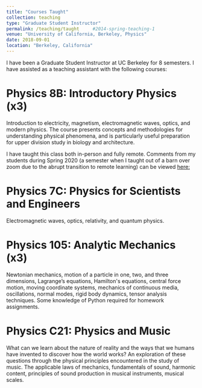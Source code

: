 ```yaml
---
title: "Courses Taught"
collection: teaching
type: "Graduate Student Instructor"
permalink: /teaching/taught     #2014-spring-teaching-1
venue: "University of California, Berkeley, Physics"
date: 2018-09-01
location: "Berkeley, California"
---
```


I have been a Graduate Student Instructor at UC Berkeley for 8 semesters.  I have assisted as a teaching assistant with the following courses:

Physics 8B: Introductory Physics (x3)
======
Introduction to electricity, magnetism, electromagnetic waves, optics, and modern physics. The course presents concepts and methodologies for understanding physical phenomena, and is particularly useful preparation for upper division study in biology and architecture.

I have taught this class both in-person and fully remote.  Comments from my students during Spring 2020 (a semester when I taught out of a barn over zoom due to the abrupt transition to remote learning) can be viewed [here:](http://benlfoster.github.io/files/For_Ben.pdf)

Physics 7C: Physics for Scientists and Engineers
======
Electromagnetic waves, optics, relativity, and quantum physics.

Physics 105: Analytic Mechanics (x3)
======
Newtonian mechanics, motion of a particle in one, two, and three dimensions, Lagrange’s equations, Hamilton's equations, central force motion, moving coordinate systems, mechanics of continuous media, oscillations, normal modes, rigid body dynamics, tensor analysis techniques. Some knowledge of Python required for homework assignments. 

Physics C21: Physics and Music
======
What can we learn about the nature of reality and the ways that we humans have invented to discover how the world works? An exploration of these questions through the physical principles encountered in the study of music. The applicable laws of mechanics, fundamentals of sound, harmonic content, principles of sound production in musical instruments, musical scales.